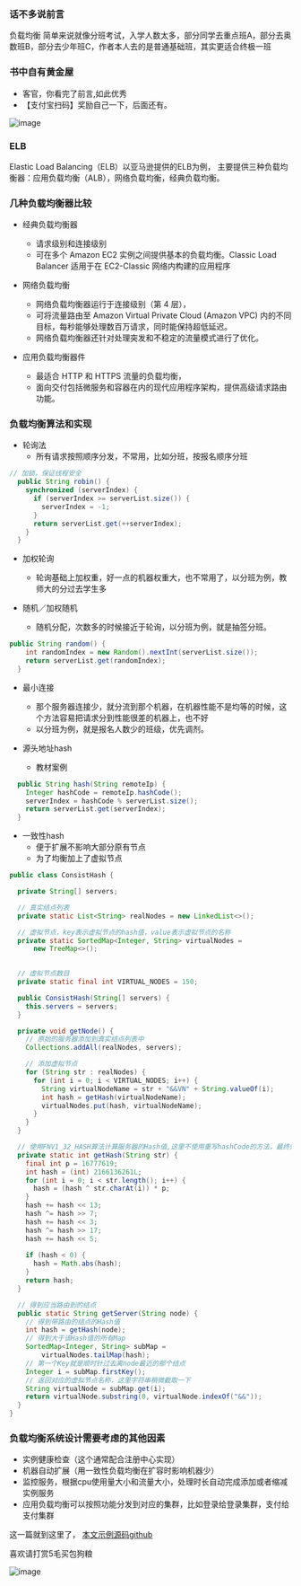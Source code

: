 ### 话不多说前言
负载均衡 简单来说就像分班考试，入学人数太多，部分同学去重点班A，部分去奥数班B，部分去少年班C，作者本人去的是普通基础班，其实更适合终极一班

### 书中自有黄金屋

- 客官，你看完了前言,如此优秀
- 【支付宝扫码】奖励自己一下，后面还有。

![image](./../asset/common/alipay_redpacket_mini.jpeg)


### ELB
Elastic Load Balancing（ELB）以亚马逊提供的ELB为例，
主要提供三种负载均衡器：应用负载均衡（ALB），网络负载均衡，经典负载均衡。

### 几种负载均衡器比较
* 经典负载均衡器
  - 请求级别和连接级别
  - 可在多个 Amazon EC2 实例之间提供基本的负载均衡。Classic Load Balancer 适用于在 EC2-Classic 网络内构建的应用程序
  
* 网络负载均衡
  - 网络负载均衡器运行于连接级别（第 4 层），
  - 可将流量路由至 Amazon Virtual Private Cloud (Amazon VPC) 内的不同目标，每秒能够处理数百万请求，同时能保持超低延迟。
  - 网络负载均衡器还针对处理突发和不稳定的流量模式进行了优化。
  
* 应用负载均衡器件
  - 最适合 HTTP 和 HTTPS 流量的负载均衡，
  - 面向交付包括微服务和容器在内的现代应用程序架构，提供高级请求路由功能。

### 负载均衡算法和实现
* 轮询法
  - 所有请求按照顺序分发，不常用，比如分班，按报名顺序分班
  
```java
// 加锁，保证线程安全
  public String robin() {
    synchronized (serverIndex) {
      if (serverIndex >= serverList.size()) {
        serverIndex = -1;
      }
      return serverList.get(++serverIndex);
    }
  }
```

* 加权轮询
  - 轮询基础上加权重，好一点的机器权重大，也不常用了，以分班为例，教师大的分过去学生多
  
* 随机／加权随机
  - 随机分配，次数多的时候接近于轮询，以分班为例，就是抽签分班。
  
```java
public String random() {
    int randomIndex = new Random().nextInt(serverList.size());
    return serverList.get(randomIndex);
  }
```

* 最小连接 
  - 那个服务器连接少，就分流到那个机器，在机器性能不是均等的时候，这个方法容易把请求分到性能很差的机器上，也不好
  - 以分班为例，就是报名人数少的班级，优先调剂。  
  
* 源头地址hash
  - 教材案例
  
```java
  public String hash(String remoteIp) {
    Integer hashCode = remoteIp.hashCode();
    serverIndex = hashCode % serverList.size();
    return serverList.get(serverIndex);
  }

```
  
* 一致性hash 
  - 便于扩展不影响大部分原有节点
  - 为了均衡加上了虚拟节点
```java
public class ConsistHash {

  private String[] servers;

  // 真实结点列表
  private static List<String> realNodes = new LinkedList<>();

  // 虚拟节点，key表示虚拟节点的hash值，value表示虚拟节点的名称
  private static SortedMap<Integer, String> virtualNodes =
      new TreeMap<>();

  
  // 虚拟节点数目
  private static final int VIRTUAL_NODES = 150;

  public ConsistHash(String[] servers) {
    this.servers = servers;
  }

  private void getNode() {
    // 原始的服务器添加到真实结点列表中
    Collections.addAll(realNodes, servers);

    // 添加虚拟节点
    for (String str : realNodes) {
      for (int i = 0; i < VIRTUAL_NODES; i++) {
        String virtualNodeName = str + "&&VN" + String.valueOf(i);
        int hash = getHash(virtualNodeName);
        virtualNodes.put(hash, virtualNodeName);
      }
    }
  }

  // 使用FNV1_32_HASH算法计算服务器的Hash值,这里不使用重写hashCode的方法，最终效果没区别
  private static int getHash(String str) {
    final int p = 16777619;
    int hash = (int) 2166136261L;
    for (int i = 0; i < str.length(); i++) {
      hash = (hash ^ str.charAt(i)) * p;
    }
    hash += hash << 13;
    hash ^= hash >> 7;
    hash += hash << 3;
    hash ^= hash >> 17;
    hash += hash << 5;
    
    if (hash < 0) {
      hash = Math.abs(hash);
    }
    return hash;
  }

  // 得到应当路由到的结点
  public static String getServer(String node) {
    // 得到带路由的结点的Hash值
    int hash = getHash(node);
    // 得到大于该Hash值的所有Map
    SortedMap<Integer, String> subMap =
        virtualNodes.tailMap(hash);
    // 第一个Key就是顺时针过去离node最近的那个结点
    Integer i = subMap.firstKey();
    // 返回对应的虚拟节点名称，这里字符串稍微截取一下
    String virtualNode = subMap.get(i);
    return virtualNode.substring(0, virtualNode.indexOf("&&"));
  }
}
```

### 负载均衡系统设计需要考虑的其他因素
* 实例健康检查（这个通常配合注册中心实现）
* 机器自动扩展（用一致性负载均衡在扩容时影响机器少）
* 监控服务，根据cpu使用量大小和流量大小，处理时长自动完成添加或者缩减实例服务
* 应用负载均衡可以按照功能分发到对应的集群，比如登录给登录集群，支付给支付集群

这一篇就到这里了， [本文示例源码github](https://github.com/WayneZeng/springcloud-demo)

喜欢请打赏5毛买包狗粮

![image](./../asset/common/alipay.jpeg)
